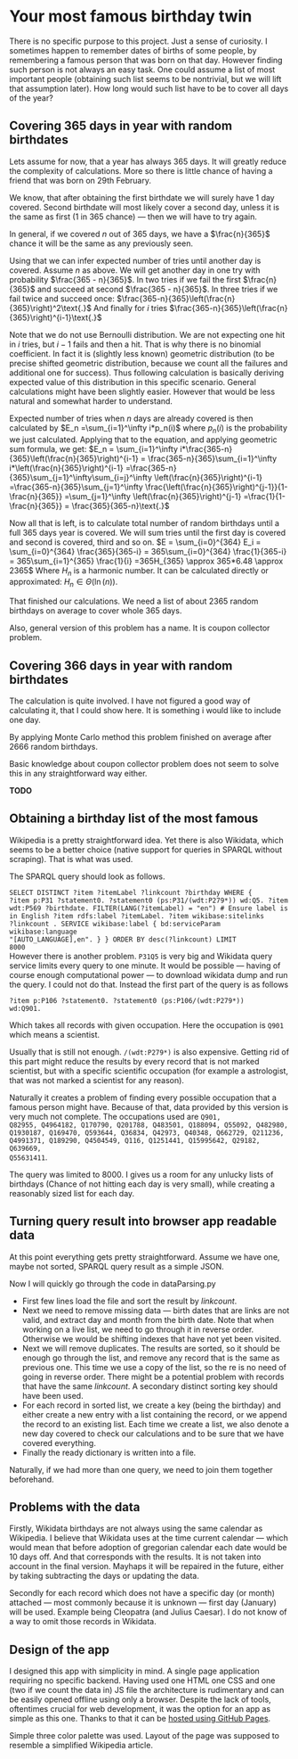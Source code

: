 ﻿# Your most famous birthday twin

There is no specific purpose to this project. Just a sense of curiosity. I sometimes happen to remember dates of births of some people, by remembering a famous person that was born on that day. However finding such person is not always an easy task. 
One could assume a list of most important people (obtaining such list seems to be nontrivial, but we will lift that assumption later). How long would such list have to be to cover all days of the year?

## Covering 365 days in year with random birthdates

Lets assume for now, that a year has always 365 days. It will greatly reduce the complexity of calculations. More so there is little chance of having a friend that was born on 29th February.

We know, that after obtaining the first birthdate we will surely have $1$ day covered. Second birthdate will most likely cover a second day, unless it is the same as first ($1$ in $365$ chance) — then we will have to try again.

In general, if we covered $n$ out of $365$ days, we have a $\frac{n}{365}$ chance it will be the same as any previously seen.

Using that we can infer expected number of tries until another day is covered. Assume $n$ as above. We will get another day in one try with probability $\frac{365 - n}{365}$. In two tries if we fail the first $\frac{n}{365}$ and succeed at second $\frac{365 - n}{365}$. In three tries if we fail twice and succeed once: $\frac{365-n}{365}\left(\frac{n}{365}\right)^2\text{.}$ And finally for $i$ tries $\frac{365-n}{365}\left(\frac{n}{365}\right)^{i-1}\text{.}$

Note that we do not use Bernoulli distribution. We are not expecting one hit in $i$ tries, but $i-1$ fails and then a hit. That is why there is no binomial coefficient. In fact it is (slightly less known) geometric distribution (to be precise shifted geometric distribution, because we count all the failures and additional one for success). Thus following calculation is basically deriving expected value of this distribution in this specific scenario. General calculations might have been slightly easier. However that would be less natural and somewhat harder to understand.

Expected number of tries when $n$ days are already covered is then calculated by $E_n =\sum_{i=1}^\infty i*p_n(i)$ where $p_n(i)$ is the probability we just calculated. Applying that to the equation, and applying geometric sum formula, we get:
$E_n = \sum_{i=1}^\infty i*\frac{365-n}{365}\left(\frac{n}{365}\right)^{i-1} = \frac{365-n}{365}\sum_{i=1}^\infty i*\left(\frac{n}{365}\right)^{i-1} =\frac{365-n}{365}\sum_{j=1}^\infty\sum_{i=j}^\infty \left(\frac{n}{365}\right)^{i-1} =\frac{365-n}{365}\sum_{j=1}^\infty \frac{\left(\frac{n}{365}\right)^{j-1}}{1- \frac{n}{365}} =\sum_{j=1}^\infty \left(\frac{n}{365}\right)^{j-1} =\frac{1}{1-\frac{n}{365}} = \frac{365}{365-n}\text{.}$

Now all that is left, is to calculate total number of random birthdays until a full 365 days year is covered. We will sum tries until the first day is covered and second is covered, third and so on.
$E = \sum_{i=0}^{364} E_i = \sum_{i=0}^{364} \frac{365}{365-i} = 365\sum_{i=0}^{364} \frac{1}{365-i} = 365\sum_{i=1}^{365} \frac{1}{i} =365H_{365} \approx 365*6.48 \approx 2365$
Where $H_n$ is a harmonic number. It can be calculated directly or approximated: $H_n\in\Theta(\ln(n))$.

That finished our calculations. We need a list of about $2365$ random birthdays on average to cover whole $365$ days.

Also, general version of this problem has a name. It is coupon collector problem.

## Covering 366 days in year with random birthdates

The calculation is quite involved. I have not figured a good way of calculating it, that I could show here. It is something i would like to include one day.

By applying Monte Carlo method this problem finished on average after $2666$ random birthdays.

Basic knowledge about coupon collector problem does not seem to solve this in any straightforward way either.

**TODO**

<!---
Naturally ever so often a year has $366$ days. And one of those days is four times less likely to appear than others. This complicates calculations **and** changes the results significantly. That is because we might have to wait a significant amount of time for the 29th of February. It might not be completely intuitive. Lets follow with calculations.

Probability of getting a normal day is $1$ in $365.25$ or $4$ in $1461$ (four years). $29$th of February has a chance of $1$ in $1461$.

So, probability of getting a new birthdate, after we covered $n$ normal days is $\frac{1461 - 4n}{1461}$. The same probability, but with the leap day among the $n$ covered is $\frac{1461 - (4n - 3)}{1461}$

It seems that we cannot really derive a simple formula. Lets represent the expected value as an average over all the possible positions of leap day in the sequence of covered days. We will not derive the previous formula again — instead use shifted geometric distribution directly. However each position is not equally likely. 

To get likelihood of leap day being covered $n$th we can start with the first few values of $n$. Chance that the first covered day is the leap day is $1$ in $1461$ as it is the first birthday drawn. For leap day being second we need to choose a non leap day first, and then leap day from remaining — $\frac{1460}{1461}\frac{1}{1460}$. Third is $\frac{1460}{1461}\frac{1459}{1460}\frac{1}{1459}$. In general, chance for leap day covering $n$th date in a year is $\frac{1460!/(1461-n)!}{1461!}$

$\frac{1}{366} \sum_{l=0}^{365} \left(\sum_{i=0}^{l}\frac{1461}{1461 - 4i} + \sum_{i=l+1}^{365}\frac{1461}{1461 - (4i - 3)}\right)= 
\frac{1461}{366} \sum_{l=0}^{365} \left(\sum_{i=0}^{l}\frac{1}{1461 - 4i} + \sum_{i=l+1}^{365}\frac{1}{1464 - 4i}\right)= 
\frac{1461}{366} \sum_{l=0}^{365} \left(\sum_{i=0}^{l}\frac{1}{1461 - 4i} + \frac{1}{4}\sum_{i=l+1}^{365}\frac{1}{366 - i}\right)=
\frac{1461}{366} \sum_{l=0}^{365} \left(\sum_{i=0}^{l}\frac{1}{1461 - 4i} + \frac{1}{4}\sum_{i=1}^{365-l}\frac{1}{i}\right)=
\frac{1461}{366} \sum_{l=0}^{365} \left(\sum_{i=0}^{l}\frac{1}{1461 - 4i} + \frac{H_{365-l}}{4}\right)$
Unfortunately the remaining inner sum does not simplify easily. Thus the final formula

$\approx \frac{1461}{366} \left(93.4 + 502\right) \approx 2376,$
after extensive calculations.

It is however not quite right, because conditioning over where leap day is placed is a little bit more complicated. By the power of monte carlo the results should be around2666
--->

## Obtaining a birthday list of the most famous 

Wikipedia is a pretty straightforward idea. Yet there is also Wikidata, which seems to be a better choice (native support for queries in SPARQL without scraping). That is what was used.

The SPARQL query should look as follows.

<code>SELECT DISTINCT ?item ?itemLabel ?linkcount ?birthday WHERE
{
	?item p:P31 ?statement0.
	?statement0 (ps:P31/(wdt:P279*)) wd:Q5.
	?item wdt:P569 ?birthdate.
	FILTER(LANG(?itemLabel) = "en")      # Ensure label is in English
	?item rdfs:label ?itemLabel.
	?item wikibase:sitelinks ?linkcount .
	SERVICE wikibase:label { bd:serviceParam wikibase:language "[AUTO_LANGUAGE],en". }
}
ORDER BY desc(?linkcount)
LIMIT 8000</code>   
 However there is another problem. <code>P31Q5</code> is very big and Wikidata query service limits every query to one minute. It would be possible — having of course enough computational power — to download wikidata dump and run the query. I could not do that. Instead the first part of the query is as follows
 
 <code>?item p:P106 ?statement0.
?statement0 (ps:P106/(wdt:P279*)) wd:Q901.</code>
 
 Which takes all records with given occupation. Here the occupation is <code>Q901</code> which means a scientist.
 
Usually that is still not enough. <code>/(wdt:P279*)</code> is also expensive. Getting rid of this part might reduce the results by every record that is not marked scientist, but with a specific scientific occupation (for example a astrologist, that was not marked a scientist for any reason).

Naturally it creates a problem of finding every possible occupation that a famous person might have. Because of that, data provided by this version is very much not complete. The occupations used are <code>Q901, Q82955, Q4964182, Q170790, Q201788, Q483501, Q188094, Q55092, Q482980, Q1930187, Q169470, Q593644, Q36834, Q42973, Q40348, Q662729, Q211236, Q4991371, Q189290, Q4504549, Q116, Q1251441, Q15995642, Q29182, Q639669, Q55631411</code>.

The query was limited to 8000. I gives us a room for any unlucky lists of birthdays (Chance of not hitting each day is very small), while creating a reasonably sized list for each day.

## Turning query result into browser app readable data

At this point everything gets pretty straightforward. Assume we have one, maybe not sorted, SPARQL query result as a simple JSON.

Now I will quickly go through the code in dataParsing.py

* First few lines load the file and sort the result by *linkcount*. 
* Next we need to remove missing data — birth dates that are links are not valid, and extract day and month from the birth date. Note that when working on a live list, we need to go through it in reverse order. Otherwise we would be shifting indexes that have not yet been visited. 
* Next we will remove duplicates. The results are sorted, so it should be enough go through the list, and remove any record that is the same as previous one. This time we use a copy of the list, so the re is no need of going in reverse order. There might be a potential problem with records that have the same *linkcount*. A secondary distinct sorting key should have been used.
* For each record in sorted list, we create a key (being the birthday) and either create a new entry with a list containing the record, or we append the record to an existing list. Each time we create a list, we also denote a new day covered to check our calculations and to be sure that we have covered everything.
* Finally the ready dictionary is written into a file.

Naturally, if we had more than one query, we need to join them together beforehand.

## Problems with the data

Firstly, Wikidata birthdays are not always using the same calendar as Wikipedia. I believe that Wikidata uses at the time current calendar — which would mean that before adoption of gregorian calendar each date would be 10 days off. And that corresponds with the results. It is not taken into account in the final version. Mayhaps it will be repaired in the future, either by taking subtracting the days or updating the data.

Secondly for each record which does not have a specific day (or month) attached — most commonly because it is unknown — first day (January) will be used. Example being Cleopatra (and Julius Caesar). I do not know of a way to omit those records in Wikidata.

## Design of the app

I designed this app with simplicity in mind. A single page application requiring no specific backend. Having used one HTML one CSS and one (two if we count the data in) JS file the architecture is rudimentary and can be easily opened offline using only a browser. Despite the lack of tools, oftentimes crucial for web development, it was the option for an app as simple as this one. Thanks to that it can be [hosted using GitHub Pages](https://tomaszorda.github.io/famous-birthday-twins/).

Simple three color palette was used. Layout of the page was supposed to resemble a simplified Wikipedia article.

